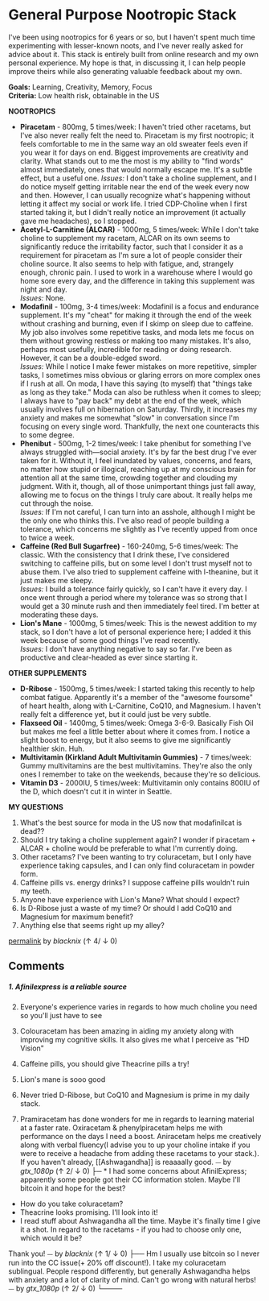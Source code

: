# General Purpose Nootropic Stack

I've been using nootropics for 6 years or so, but I haven't spent much time experimenting with lesser-known noots, and I've never really asked for advice about it. This stack is entirely built from online research and my own personal experience. My hope is that, in discussing it, I can help people improve theirs while also generating valuable feedback about my own.
  
**Goals:** Learning, Creativity, Memory, Focus  
**Criteria:** Low health risk, obtainable in the US
  
  
**NOOTROPICS**

* **Piracetam** - 800mg, 5 times/week: I haven't tried other racetams, but I've also never really felt the need to. Piracetam is my first nootropic; it feels comfortable to me in the same way an old sweater feels even if you wear it for days on end. Biggest improvements are creativity and clarity. What stands out to me the most is my ability to "find words" almost immediately, ones that would normally escape me. It's a subtle effect, but a useful one.  *Issues:* I don't take a choline supplement, and I do notice myself getting irritable near the end of the week every now and then. However, I can usually recognize what's happening without letting it affect my social or work life. I tried CDP-Choline when I first started taking it, but I didn't really notice an improvement (it actually gave me headaches), so I stopped.
* **Acetyl-L-Carnitine (ALCAR)** - 1000mg, 5 times/week: While I don't take choline to supplement my racetam, ALCAR on its own seems to significantly reduce the irritability factor, such that I consider it as a requirement for piracetam as I'm sure a lot of people consider their choline source. It also seems to help with fatigue, and, strangely enough, chronic pain. I used to work in a warehouse where I would go home sore every day, and the difference in taking this supplement was night and day.  
*Issues:* None.
* **Modafinil** - 100mg, 3-4 times/week: Modafinil is a focus and endurance supplement. It's my "cheat" for making it through the end of the week without crashing and burning, even if I skimp on sleep due to caffeine. My job also involves some repetitive tasks, and moda lets me focus on them without growing restless or making too many mistakes. It's also, perhaps most usefully, incredible for reading or doing research. However, it can be a double-edged sword.  
*Issues:* While I notice I make fewer mistakes on more repetitive, simpler tasks, I sometimes miss obvious or glaring errors on more complex ones if I rush at all. On moda, I have this saying (to myself) that "things take as long as they take." Moda can also be ruthless when it comes to sleep; I always have to "pay back" my debt at the end of the week, which usually involves full on hibernation on Saturday. Thirdly, it increases my anxiety and makes me somewhat "slow" in conversation since I'm focusing on every single word. Thankfully, the next one counteracts this to some degree.  
* **Phenibut** - 500mg, 1-2 times/week: I take phenibut for something I've always struggled with—social anxiety. It's by far the best drug I've ever taken for it. Without it, I feel inundated by values, concerns, and fears, no matter how stupid or illogical, reaching up at my conscious brain for attention all at the same time, crowding together and clouding my judgment. With it, though, all of those unimportant things just fall away, allowing me to focus on the things I truly care about. It really helps me cut through the noise.  
*Issues:* If I'm not careful, I can turn into an asshole, although I might be the only one who thinks this. I've also read of people building a tolerance, which concerns me slightly as I've recently upped from once to twice a week.  
* **Caffeine (Red Bull Sugarfree)** - 160-240mg, 5-6 times/week: The classic. With the consistency that I drink these, I've considered switching to caffeine pills, but on some level I don't trust myself not to abuse them. I've also tried to supplement caffeine with l-theanine, but it just makes me sleepy.  
*Issues:* I build a tolerance fairly quickly, so I can't have it every day. I once went through a period where my tolerance was so strong that I would get a 30 minute rush and then immediately feel tired. I'm better at moderating these days.  
* **Lion's Mane** - 1000mg, 5 times/week: This is the newest addition to my stack, so I don't have a lot of personal experience here; I added it this week because of some good things I've read recently.  
*Issues:* I don't have anything negative to say so far. I've been as productive and clear-headed as ever since starting it.


**OTHER SUPPLEMENTS**

* **D-Ribose** - 1500mg, 5 times/week: I started taking this recently to help combat fatigue. Apparently it's a member of the "awesome foursome" of heart health, along with L-Carnitine, CoQ10, and Magnesium. I haven't really felt a difference yet, but it could just be very subtle.
* **Flaxseed Oil** - 1400mg, 5 times/week: Omega 3-6-9. Basically Fish Oil but makes me feel a little better about where it comes from. I notice a slight boost to energy, but it also seems to give me significantly healthier skin. Huh.
* **Multivitamin (Kirkland Adult Multivitamin Gummies)** - 7 times/week: Gummy multivitamins are the best multivitamins. They're also the only ones I remember to take on the weekends, because they're so delicious.
* **Vitamin D3** - 2000IU, 5 times/week: Multivitamin only contains 800IU of the D, which doesn't cut it in winter in Seattle.


**MY QUESTIONS**

1. What's the best source for moda in the US now that modafinilcat is dead??
2. Should I try taking a choline supplement again? I wonder if piracetam + ALCAR + choline would be preferable to what I'm currently doing.
3. Other racetams? I've been wanting to try coluracetam, but I only have experience taking capsules, and I can only find coluracetam in powder form.
4. Caffeine pills vs. energy drinks? I suppose caffeine pills wouldn't ruin my teeth.
5. Anyone have experience with Lion's Mane? What should I expect?
6. Is D-Ribose just a waste of my time? Or should I add CoQ10 and Magnesium for maximum benefit?
7. Anything else that seems right up my alley?


[permalink](http://reddit.com/r/StackAdvice/comments/5rys8o/general_purpose_nootropic_stack/)
by *blacknix* (↑ 4/ ↓ 0)

## Comments

##### 1. Afinilexpress is a reliable source

2. Everyone's experience varies in regards to how much choline you need so you'll just have to see

3. Colouracetam has been amazing in aiding my anxiety along with improving my cognitive skills. It also gives me what I perceive as "HD Vision"

4. Caffeine pills, you should give Theacrine pills a try!

5.  Lion's mane is sooo good

6. Never tried D-Ribose, but CoQ10 and Magnesium is prime in my daily stack.

7. Pramiracetam has done wonders for me in regards to learning material at a faster rate. Oxiracetam & phenylpiracetam helps me with performance on the days I need a boost. Aniracetam helps me creatively along with verbal fluency(I advise you to up your choline intake if you were to receive a headache from adding these racetams to your stack.). If you haven't already, [[Ashwagandha]] is reaaaally good. ⏤ by *gtx_1080p* (↑ 2/ ↓ 0)
├─ * I had some concerns about AfinilExpress; apparently some people got their CC information stolen. Maybe I'll bitcoin it and hope for the best?
* How do you take coluracetam?
* Theacrine looks promising. I'll look into it!
* I read stuff about Ashwagandha all the time. Maybe it's finally time I give it a shot. In regard to the racetams - if you had to choose only one, which would it be?

Thank you! ⏤ by *blacknix* (↑ 1/ ↓ 0)
├── Hm I usually use bitcoin so I never run into the CC issue(+ 20% off discount!). I take my coluracetam sublingual. People respond differently, but generally Ashwagandha helps with anxiety and a lot of clarity of mind. Can't go wrong with natural herbs! ⏤ by *gtx_1080p* (↑ 2/ ↓ 0)
└────